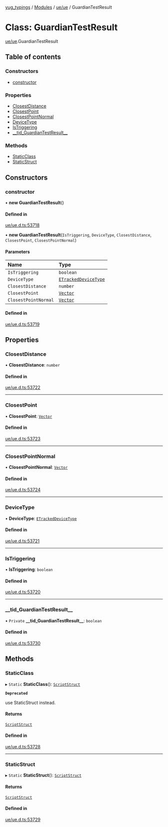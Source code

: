 [yug_typings](../README.md) / [Modules](../modules.md) / [ue/ue](../modules/ue_ue.md) / GuardianTestResult

# Class: GuardianTestResult

[ue/ue](../modules/ue_ue.md).GuardianTestResult

## Table of contents

### Constructors

- [constructor](ue_ue.GuardianTestResult.md#constructor)

### Properties

- [ClosestDistance](ue_ue.GuardianTestResult.md#closestdistance)
- [ClosestPoint](ue_ue.GuardianTestResult.md#closestpoint)
- [ClosestPointNormal](ue_ue.GuardianTestResult.md#closestpointnormal)
- [DeviceType](ue_ue.GuardianTestResult.md#devicetype)
- [IsTriggering](ue_ue.GuardianTestResult.md#istriggering)
- [\_\_tid\_GuardianTestResult\_\_](ue_ue.GuardianTestResult.md#__tid_guardiantestresult__)

### Methods

- [StaticClass](ue_ue.GuardianTestResult.md#staticclass)
- [StaticStruct](ue_ue.GuardianTestResult.md#staticstruct)

## Constructors

### constructor

• **new GuardianTestResult**()

#### Defined in

[ue/ue.d.ts:53718](https://github.com/YugMetaverse/yug_typings/blob/b7d9b19/ue/ue.d.ts#L53718)

• **new GuardianTestResult**(`IsTriggering`, `DeviceType`, `ClosestDistance`, `ClosestPoint`, `ClosestPointNormal`)

#### Parameters

| Name | Type |
| :------ | :------ |
| `IsTriggering` | `boolean` |
| `DeviceType` | [`ETrackedDeviceType`](../enums/ue_ue.ETrackedDeviceType.md) |
| `ClosestDistance` | `number` |
| `ClosestPoint` | [`Vector`](ue_ue_s.Vector.md) |
| `ClosestPointNormal` | [`Vector`](ue_ue_s.Vector.md) |

#### Defined in

[ue/ue.d.ts:53719](https://github.com/YugMetaverse/yug_typings/blob/b7d9b19/ue/ue.d.ts#L53719)

## Properties

### ClosestDistance

• **ClosestDistance**: `number`

#### Defined in

[ue/ue.d.ts:53722](https://github.com/YugMetaverse/yug_typings/blob/b7d9b19/ue/ue.d.ts#L53722)

___

### ClosestPoint

• **ClosestPoint**: [`Vector`](ue_ue_s.Vector.md)

#### Defined in

[ue/ue.d.ts:53723](https://github.com/YugMetaverse/yug_typings/blob/b7d9b19/ue/ue.d.ts#L53723)

___

### ClosestPointNormal

• **ClosestPointNormal**: [`Vector`](ue_ue_s.Vector.md)

#### Defined in

[ue/ue.d.ts:53724](https://github.com/YugMetaverse/yug_typings/blob/b7d9b19/ue/ue.d.ts#L53724)

___

### DeviceType

• **DeviceType**: [`ETrackedDeviceType`](../enums/ue_ue.ETrackedDeviceType.md)

#### Defined in

[ue/ue.d.ts:53721](https://github.com/YugMetaverse/yug_typings/blob/b7d9b19/ue/ue.d.ts#L53721)

___

### IsTriggering

• **IsTriggering**: `boolean`

#### Defined in

[ue/ue.d.ts:53720](https://github.com/YugMetaverse/yug_typings/blob/b7d9b19/ue/ue.d.ts#L53720)

___

### \_\_tid\_GuardianTestResult\_\_

• `Private` **\_\_tid\_GuardianTestResult\_\_**: `boolean`

#### Defined in

[ue/ue.d.ts:53730](https://github.com/YugMetaverse/yug_typings/blob/b7d9b19/ue/ue.d.ts#L53730)

## Methods

### StaticClass

▸ `Static` **StaticClass**(): [`ScriptStruct`](ue_ue.ScriptStruct.md)

**`Deprecated`**

use StaticStruct instead.

#### Returns

[`ScriptStruct`](ue_ue.ScriptStruct.md)

#### Defined in

[ue/ue.d.ts:53728](https://github.com/YugMetaverse/yug_typings/blob/b7d9b19/ue/ue.d.ts#L53728)

___

### StaticStruct

▸ `Static` **StaticStruct**(): [`ScriptStruct`](ue_ue.ScriptStruct.md)

#### Returns

[`ScriptStruct`](ue_ue.ScriptStruct.md)

#### Defined in

[ue/ue.d.ts:53729](https://github.com/YugMetaverse/yug_typings/blob/b7d9b19/ue/ue.d.ts#L53729)
